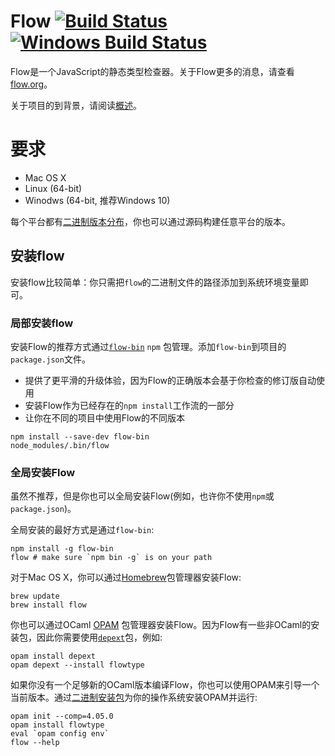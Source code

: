# Flow [![Build Status](https://circleci.com/gh/facebook/flow/tree/master.svg?style=shield)](https://circleci.com/gh/facebook/flow/tree/master) [![Windows Build Status](https://ci.appveyor.com/api/projects/status/thyvx6i5nixtoocm/branch/master?svg=true)](https://ci.appveyor.com/project/Facebook/flow/branch/master)

Flow是一个JavaScript的静态类型检查器。关于Flow更多的消息，请查看[flow.org](https://flow.org/)。

关于项目的到背景，请阅读[概述](https://flow.org/en/docs/lang/)。

# 要求
* Mac OS X
* Linux (64-bit)
* Winodws (64-bit, 推荐Windows 10)

每个平台都有[二进制版本分布](https://github.com/facebook/flow/releases)，你也可以通过源码构建任意平台的版本。

## 安装flow

安装flow比较简单：你只需把`flow`的二进制文件的路径添加到系统环境变量即可。

### 局部安装flow

安装Flow的推荐方式通过[`flow-bin`](https://www.npmjs.com/package/flow-bin) `npm` 包管理。添加`flow-bin`到项目的`package.json`文件。

- 提供了更平滑的升级体验，因为Flow的正确版本会基于你检查的修订版自动使用
- 安装Flow作为已经存在的`npm install`工作流的一部分
- 让你在不同的项目中使用Flow的不同版本

```
npm install --save-dev flow-bin
node_modules/.bin/flow
```

### 全局安装Flow

虽然不推荐，但是你也可以全局安装Flow(例如，也许你不使用`npm`或`package.json`)。

全局安装的最好方式是通过`flow-bin`:

```
npm install -g flow-bin
flow # make sure `npm bin -g` is on your path
```
对于Mac OS X，你可以通过[Homebrew](http://brew.sh/)包管理器安装Flow:

```
brew update
brew install flow
```
你也可以通过OCaml [OPAM](https://opam.ocaml.org) 包管理器安装Flow。因为Flow有一些非OCaml的安装包，因此你需要使用[`depext`](https://opam.ocaml.org/doc/FAQ.html#Somepackagefailduringcompilationcomplainingaboutmissingdependenciesquotm4quotquotlibgtkquotetc)包，例如:

```
opam install depext
opam depext --install flowtype
```
如果你没有一个足够新的OCaml版本编译Flow，你也可以使用OPAM来引导一个当前版本。通过[二进制安装包](http://opam.ocaml.org/doc/Install.html#InstallOPAMin2minutes)为你的操作系统安装OPAM并运行:

```
opam init --comp=4.05.0
opam install flowtype
eval `opam config env`
flow --help
```